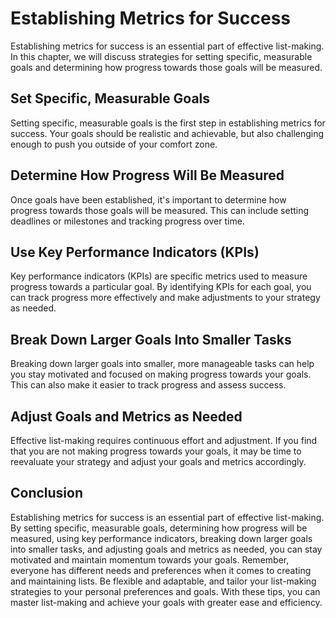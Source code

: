 Establishing Metrics for Success
======================================================================================

Establishing metrics for success is an essential part of effective list-making. In this chapter, we will discuss strategies for setting specific, measurable goals and determining how progress towards those goals will be measured.

Set Specific, Measurable Goals
------------------------------

Setting specific, measurable goals is the first step in establishing metrics for success. Your goals should be realistic and achievable, but also challenging enough to push you outside of your comfort zone.

Determine How Progress Will Be Measured
---------------------------------------

Once goals have been established, it's important to determine how progress towards those goals will be measured. This can include setting deadlines or milestones and tracking progress over time.

Use Key Performance Indicators (KPIs)
-------------------------------------

Key performance indicators (KPIs) are specific metrics used to measure progress towards a particular goal. By identifying KPIs for each goal, you can track progress more effectively and make adjustments to your strategy as needed.

Break Down Larger Goals Into Smaller Tasks
------------------------------------------

Breaking down larger goals into smaller, more manageable tasks can help you stay motivated and focused on making progress towards your goals. This can also make it easier to track progress and assess success.

Adjust Goals and Metrics as Needed
----------------------------------

Effective list-making requires continuous effort and adjustment. If you find that you are not making progress towards your goals, it may be time to reevaluate your strategy and adjust your goals and metrics accordingly.

Conclusion
----------

Establishing metrics for success is an essential part of effective list-making. By setting specific, measurable goals, determining how progress will be measured, using key performance indicators, breaking down larger goals into smaller tasks, and adjusting goals and metrics as needed, you can stay motivated and maintain momentum towards your goals. Remember, everyone has different needs and preferences when it comes to creating and maintaining lists. Be flexible and adaptable, and tailor your list-making strategies to your personal preferences and goals. With these tips, you can master list-making and achieve your goals with greater ease and efficiency.
